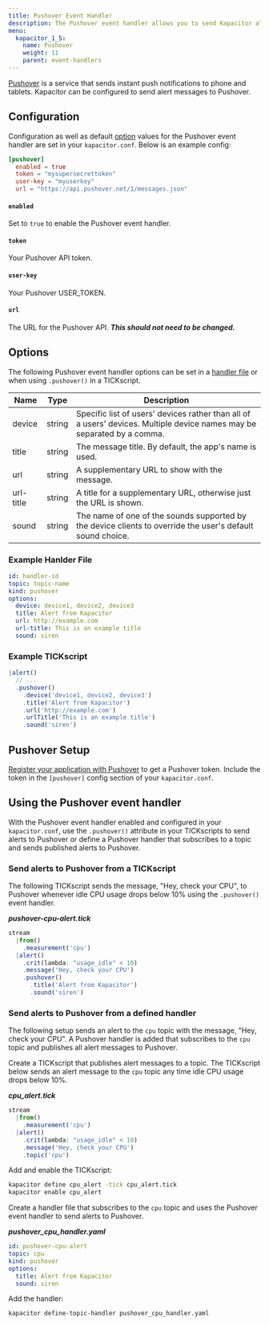 ```yaml
---
title: Pushover Event Handler
description: The Pushover event handler allows you to send Kapacitor alerts to Pushover. This doc includes configuration options and usage examples.
menu:
  kapacitor_1_5:
    name: Pushover
    weight: 11
    parent: event-handlers
---
```


[Pushover](https://pushover.net/) is a service that sends instant push
notifications to phone and tablets.
Kapacitor can be configured to send alert messages to Pushover.

## Configuration
Configuration as well as default [option](#options) values for the Pushover
event handler are set in your `kapacitor.conf`.
Below is an example config:

```toml
[pushover]
  enabled = true
  token = "mysupersecrettoken"
  user-key = "myuserkey"
  url = "https://api.pushover.net/1/messages.json"
```

#### `enabled`
Set to `true` to enable the Pushover event handler.

#### `token`
Your Pushover API token.

#### `user-key`
Your Pushover USER_TOKEN.

#### `url`
The URL for the Pushover API. _**This should not need to be changed.**_

## Options
The following Pushover event handler options can be set in a
[handler file](/kapacitor/v1.5/event_handlers/#handler-file) or when using
`.pushover()` in a TICKscript.

| Name      | Type   | Description                                                                                                             |
| ----      | ----   | -----------                                                                                                             |
| device    | string | Specific list of users' devices rather than all of a users' devices. Multiple device names may be separated by a comma. |
| title     | string | The message title. By default, the app's name is used.                                                                  |
| url       | string | A supplementary URL to show with the message.                                                                           |
| url-title | string | A title for a supplementary URL, otherwise just the URL is shown.                                                       |
| sound     | string | The name of one of the sounds supported by the device clients to override the user's default sound choice.              |


### Example Hanlder File
```yaml
id: handler-id
topic: topic-name
kind: pushover
options:
  device: device1, device2, device3
  title: Alert from Kapacitor
  url: http://example.com
  url-title: This is an example title
  sound: siren
```

### Example TICKscript
```js
|alert()
  // ...
  .pushover()
    .device('device1, device2, device3')
    .title('Alert from Kapacitor')
    .url('http://example.com')
    .urlTitle('This is an example title')
    .sound('siren')
```

## Pushover Setup
[Register your application with Pushover](https://pushover.net/apps/build) to
get a Pushover token.
Include the token in the `[pushover]` config section of your `kapacitor.conf`.

## Using the Pushover event handler
With the Pushover event handler enabled and configured in your `kapacitor.conf`,
use the `.pushover()` attribute in your TICKscripts to send alerts to Pushover
or define a Pushover handler that subscribes to a topic and sends published
alerts to Pushover.

### Send alerts to Pushover from a TICKscript

The following TICKscript sends the message, "Hey, check your CPU", to Pushover
whenever idle CPU usage drops below 10% using the `.pushover()` event handler.

_**pushover-cpu-alert.tick**_  
```js
stream
  |from()
    .measurement('cpu')
  |alert()
    .crit(lambda: "usage_idle" < 10)
    .message('Hey, check your CPU')
    .pushover()
      .title('Alert from Kapacitor')
      .sound('siren')      
```

### Send alerts to Pushover from a defined handler

The following setup sends an alert to the `cpu` topic with the message, "Hey,
check your CPU".
A Pushover handler is added that subscribes to the `cpu` topic and publishes all
alert messages to Pushover.

Create a TICKscript that publishes alert messages to a topic.
The TICKscript below sends an alert message to the `cpu` topic any time idle CPU
usage drops below 10%.

_**cpu\_alert.tick**_
```js
stream
  |from()
    .measurement('cpu')
  |alert()
    .crit(lambda: "usage_idle" < 10)
    .message('Hey, check your CPU')
    .topic('cpu')
```

Add and enable the TICKscript:

```bash
kapacitor define cpu_alert -tick cpu_alert.tick
kapacitor enable cpu_alert
```

Create a handler file that subscribes to the `cpu` topic and uses the Pushover
event handler to send alerts to Pushover.

_**pushover\_cpu\_handler.yaml**_
```yaml
id: pushover-cpu-alert
topic: cpu
kind: pushover
options:
  title: Alert from Kapacitor
  sound: siren
```

Add the handler:

```bash
kapacitor define-topic-handler pushover_cpu_handler.yaml
```
